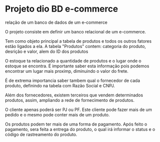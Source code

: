 # Projeto dio BD e-commerce
 relação de um banco de dados de um e-commerce


O projeto consiste em definir um banco relacional de um e-commerce.

Tem como objeto principal a tabela de produtos e todos os outros fatores estão ligados a ela.
A tabela "Produtos" contem: categoria do produto, desrição e valor, alem do ID dos produtos

O estoque ta relacionado a quantidade de produtos e o lugar onde o estoque se encontra. É importante saber esta informação pois podemos encontrar um lugar mais proximp, diminuindo o valor do frete.

É de extrema importancia saber tambem qual o fornecedor de cada produto, definindo na tabela com Razão Social e CNPJ.

Além dos fornecedores, existem terceiros que vendem determinados produtos, assim, ampliando a rede de fornecimento de produtos.

O cliente apenas poderá ser PJ ou PF. Este cliente pode fazer mais de um pedido e o mesmo pode conter mais de um produto.

Os produtos podem ter mais de uma forma de pagamento. Após feito o pagamento, sera feita a entrega do produto, o qual irá informar o status e o código de rastreamento do produto.